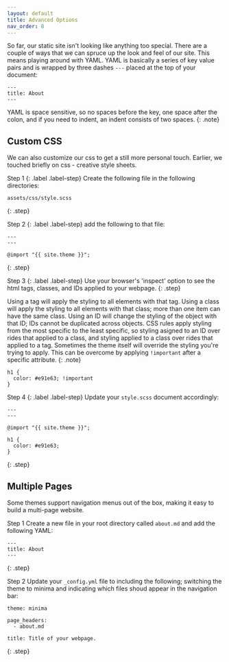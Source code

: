 ```yaml
---
layout: default
title: Advanced Options
nav_order: 8
---
```


So far, our static site isn't looking like anything too special. There are a couple of ways that we can spruce up the look and feel of our site.  This means playing around with YAML. YAML is basically a series of key value pairs and is wrapped by three dashes `---` placed at the top of your document:

```
---
title: About
---
```

YAML is space sensitive, so no spaces before the key, one space after the colon, and if you need to indent, an indent consists of two spaces.
{: .note}

## Custom CSS

We can also customize our css to get a still more personal touch. Earlier, we touched briefly on css - creative style sheets.

Step 1
{: .label .label-step}
Create the following file in the following directories:
```
assets/css/style.scss
```
{: .step}

Step 2
{: .label .label-step}
add the following to that file:
```
---
---

@import "{{ site.theme }}";
```
{: .step}

Step 3
{: .label .label-step}
Use your browser's 'inspect' option to see the html tags, classes, and IDs applied to your webpage.
{: .step}

Using a tag will apply the styling to all elements with that tag. Using a class will apply the styling to all elements with that class; more than one item can have the same class. Using an ID will change the styling of the object with that ID; IDs cannot be duplicated across objects. CSS rules apply styling from the most specific to the least specific, so styling asigned to an ID over rides that applied to a class, and styling applied to a class over rides that applied to a tag. Sometimes the theme itself will override the styling you're trying to apply. This can be overcome by applying `!important` after a specific attribute.
{: .note}

```
h1 {
  color: #e91e63; !important
}
```

Step 4
{: .label .label-step}
Update your `style.scss` document accordingly:
```
---
---

@import "{{ site.theme }}";

h1 {
  color: #e91e63;
}
```
{: .step}

## Multiple Pages

Some themes support navigation menus out of the box, making it easy to build a multi-page website.

Step 1
Create a new file in your root directory called `about.md` and add the following YAML:

```
---
title: About
---
```
{: .step}

Step 2
Update your `_config.yml` file to including the following; switching the theme to minima and indicating which files shoud appear in the navigation bar:

```
theme: minima

page_headers:
  - about.md

title: Title of your webpage.
```
{: .step}
